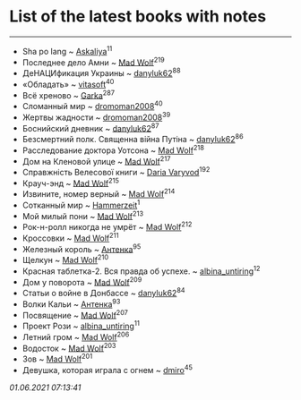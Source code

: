 # List of the latest books with notes
---

* Sha po lang ~ [Askaliya](users/326/326783541-vkontakte)<sup>11</sup>
* Последнее дело Амни ~ [Mad Wolf](users/947/94738840-vkontakte)<sup>219</sup>
* ДеНАЦИфикация Украины ~ [danyluk62](users/374/374149854-vkontakte)<sup>88</sup>
* «Обладать» ~ [vitasoft](users/474/47446642-vkontakte)<sup>40</sup>
* Всё хреново ~ [Garka](users/115/115753719718250012620-google)<sup>287</sup>
* Сломанный мир ~ [dromoman2008](users/444/44461886-yandex)<sup>40</sup>
* Жертвы жадности ~ [dromoman2008](users/444/44461886-yandex)<sup>39</sup>
* Боснийский дневник ~ [danyluk62](users/374/374149854-vkontakte)<sup>87</sup>
* Безсмертний полк. Священна вiйна Путiна ~ [danyluk62](users/374/374149854-vkontakte)<sup>86</sup>
* Расследование доктора Уотсона ~ [Mad Wolf](users/947/94738840-vkontakte)<sup>218</sup>
* Дом на Кленовой улице ~ [Mad Wolf](users/947/94738840-vkontakte)<sup>217</sup>
* Справжність Велесової книги ~ [Daria Varyvod](users/829/829893410524253-facebook)<sup>192</sup>
* Крауч-энд ~ [Mad Wolf](users/947/94738840-vkontakte)<sup>215</sup>
* Извините, номер верный ~ [Mad Wolf](users/947/94738840-vkontakte)<sup>214</sup>
* Сотканный мир ~ [Hammerzeit](users/103/103389838241993724492-google)<sup>1</sup>
* Мой милый пони ~ [Mad Wolf](users/947/94738840-vkontakte)<sup>213</sup>
* Рок-н-ролл никогда не умрёт ~ [Mad Wolf](users/947/94738840-vkontakte)<sup>212</sup>
* Кроссовки ~ [Mad Wolf](users/947/94738840-vkontakte)<sup>211</sup>
* Железный король ~ [Антенка](users/118/118158645037334943900-google)<sup>95</sup>
* Щелкун ~ [Mad Wolf](users/947/94738840-vkontakte)<sup>210</sup>
* Красная таблетка-2. Вся правда об успехе. ~ [albina_untiring](users/257/2579695-vkontakte)<sup>12</sup>
* Дом у поворота ~ [Mad Wolf](users/947/94738840-vkontakte)<sup>209</sup>
* Статьи о войне в Донбассе ~ [danyluk62](users/374/374149854-vkontakte)<sup>84</sup>
* Волки Кальи ~ [Антенка](users/118/118158645037334943900-google)<sup>93</sup>
* Посвящение ~ [Mad Wolf](users/947/94738840-vkontakte)<sup>207</sup>
* Проект Рози ~ [albina_untiring](users/257/2579695-vkontakte)<sup>11</sup>
* Летний гром ~ [Mad Wolf](users/947/94738840-vkontakte)<sup>206</sup>
* Водосток ~ [Mad Wolf](users/947/94738840-vkontakte)<sup>203</sup>
* Зов ~ [Mad Wolf](users/947/94738840-vkontakte)<sup>201</sup>
* Девушка, которая играла с огнем ~ [dmiro](users/571/5714115-vkontakte)<sup>45</sup>


_01.06.2021 07:13:41_
